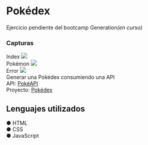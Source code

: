 <h1>Pokédex</h1>
Ejercicio pendiente del bootcamp Generation<i>(en curso)</i>

<br>
<h3>Capturas</h3>
Index
<img src="https://i.ibb.co/tBcd3Q5/screencapture-127-0-0-1-5500-index-html-2023-02-11-06-52-21.png"><br>
Pokémon
<img src="https://i.ibb.co/mHmmHs9/screencapture-steady-crumble-4ff20d-netlify-app-2023-02-11-21-34-31.png"><br>
Error
<img src="https://i.ibb.co/9qSDkzm/screencapture-127-0-0-1-5501-2023-02-12-02-57-27.png"><br>
Generar una Pokédex consumiendo una API<br>
API: <a href="https://pokeapi.co">PokéAPI</a><br>
Proyecto: <a href="https://steady-crumble-4ff20d.netlify.app/"> Pokédex</a>
<h2>Lenguajes utilizados</h2>
● HTML<br>
● CSS<br>
● JavaScript<br>
